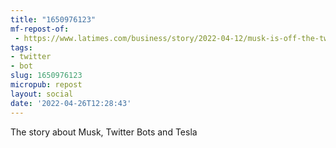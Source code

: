 ```yaml
---
title: "1650976123"
mf-repost-of:
 - https://www.latimes.com/business/story/2022-04-12/musk-is-off-the-twitter-board-of-directors-the-tesla-twitter-bot-army-marches-on
tags:
- twitter
- bot
slug: 1650976123
micropub: repost
layout: social
date: '2022-04-26T12:28:43'
---
```

The story about Musk, Twitter Bots and Tesla